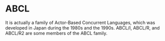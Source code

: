 # ABCL
It is actually a family of Actor-Based Concurrent Languages, which was developed in Japan during the 1980s and the 1990s. ABCL/I, ABCL/R, and ABCL/R2 are some members of the ABCL family.
